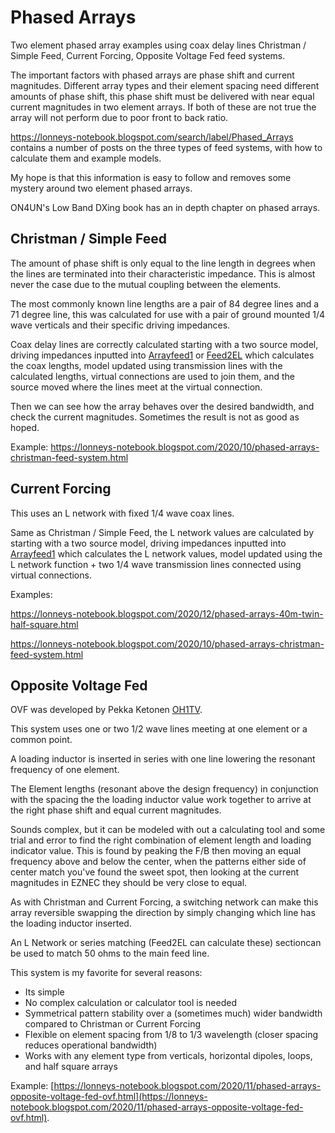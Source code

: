 # Phased Arrays

Two element phased array examples using coax delay lines Christman / Simple Feed, Current Forcing, Opposite Voltage Fed feed systems.

The important factors with phased arrays are phase shift and current magnitudes. Different array types and their element spacing need different amounts of phase shift, this phase shift must be delivered with near equal current magnitudes in two element arrays. If both of these are not true the array will not perform due to poor front to back ratio.

https://lonneys-notebook.blogspot.com/search/label/Phased_Arrays contains a number of posts on the three types of feed systems, with how to calculate them and example models.

My hope is that this information is easy to follow and removes some mystery around two element phased arrays.

ON4UN's Low Band DXing book has an in depth chapter on phased arrays.

## Christman / Simple Feed

The amount of phase shift is only equal to the line length in degrees when the lines are terminated into their characteristic impedance. This is almost never the case due to the mutual coupling between the elements.

The most commonly known line lengths are a pair of 84 degree lines and a 71 degree line, this was calculated for use with a pair of ground mounted 1/4 wave verticals and their specific driving impedances.

Coax delay lines are correctly calculated starting with a two source model, driving impedances inputted into [Arrayfeed1](https://eznec.com/misc/Arrayfeed/) or [Feed2EL](https://ac6la.com/feed2el.html) which calculates the coax lengths, model updated using transmission lines with the calculated lengths, virtual connections are used to join them, and the source moved where the lines meet at the virtual connection.

Then we can see how the array behaves over the desired bandwidth, and check the current magnitudes. Sometimes the result is not as good as hoped.

Example: https://lonneys-notebook.blogspot.com/2020/10/phased-arrays-christman-feed-system.html

## Current Forcing

This uses an L network with fixed 1/4 wave coax lines. 

Same as Christman / Simple Feed, the L network values are calculated by starting with a two source model, driving impedances inputted into [Arrayfeed1](https://eznec.com/misc/Arrayfeed/) which calculates the L network values, model updated using the L network function + two 1/4 wave transmission lines connected using virtual connections.

Examples:

https://lonneys-notebook.blogspot.com/2020/12/phased-arrays-40m-twin-half-square.html

https://lonneys-notebook.blogspot.com/2020/10/phased-arrays-christman-feed-system.html

## Opposite Voltage Fed

OVF was developed by Pekka Ketonen [OH1TV](https://oh1tv.fi/).

This system uses one or two 1/2 wave lines meeting at one element or a common point.

A loading inductor is inserted in series with one line lowering the resonant frequency of one element.

The Element lengths (resonant above the design frequency) in conjunction with the spacing the the loading inductor value work together to arrive at the right phase shift and equal current magnitudes.

Sounds complex, but it can be modeled with out a calculating tool and some trial and error to find the right combination of element length and loading indicator value. This is found by peaking the F/B then moving an equal frequency above and below the center, when the patterns either side of center match you've found the sweet spot, then looking at the current magnitudes in EZNEC they should be very close to equal.

As with Christman and Current Forcing, a switching network can make this array reversible swapping the direction by simply changing which line has the loading inductor inserted.

An L Network or series matching (Feed2EL can calculate these) sectioncan be used to match 50 ohms to the main feed line.

This system is my favorite for several reasons:
- Its simple
- No complex calculation or calculator tool is needed
- Symmetrical pattern stability over a (sometimes much) wider bandwidth compared to Christman or Current Forcing
- Flexible on element spacing from 1/8 to 1/3 wavelength (closer spacing reduces operational bandwidth)
- Works with any element type from verticals, horizontal dipoles, loops, and half square arrays

Example: [https://lonneys-notebook.blogspot.com/2020/11/phased-arrays-opposite-voltage-fed-ovf.html](https://lonneys-notebook.blogspot.com/2020/11/phased-arrays-opposite-voltage-fed-ovf.html).
